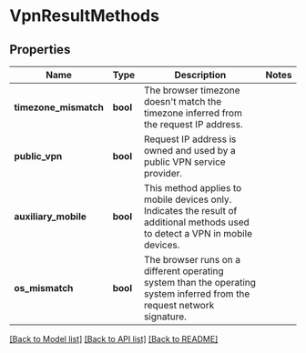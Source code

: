# VpnResultMethods

## Properties
Name | Type | Description | Notes
------------ | ------------- | ------------- | -------------
**timezone_mismatch** | **bool** | The browser timezone doesn't match the timezone inferred from the request IP address. | 
**public_vpn** | **bool** | Request IP address is owned and used by a public VPN service provider. | 
**auxiliary_mobile** | **bool** | This method applies to mobile devices only. Indicates the result of additional methods used to detect a VPN in mobile devices. | 
**os_mismatch** | **bool** | The browser runs on a different operating system than the operating system inferred from the  request network signature. | 

[[Back to Model list]](../../README.md#documentation-for-models) [[Back to API list]](../../README.md#documentation-for-api-endpoints) [[Back to README]](../../README.md)

